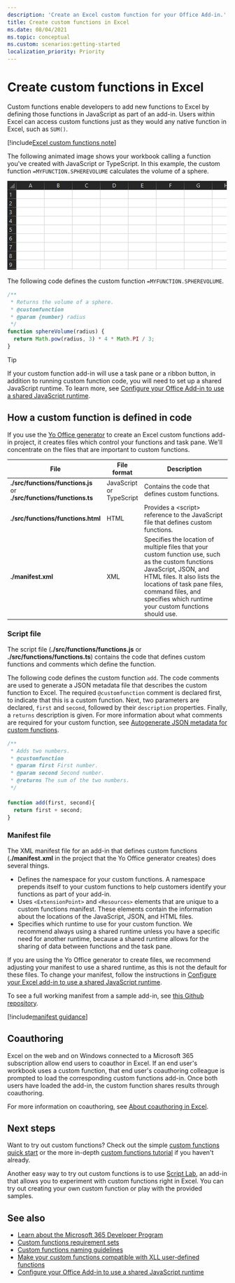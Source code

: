 ```yaml
---
description: 'Create an Excel custom function for your Office Add-in.'
title: Create custom functions in Excel
ms.date: 08/04/2021
ms.topic: conceptual
ms.custom: scenarios:getting-started
localization_priority: Priority
---
```

# Create custom functions in Excel

Custom functions enable developers to add new functions to Excel by defining those functions in JavaScript as part of an add-in. Users within Excel can access custom functions just as they would any native function in Excel, such as `SUM()`.

[!include[Excel custom functions note](../includes/excel-custom-functions-note.md)]

The following animated image shows your workbook calling a function you've created with JavaScript or TypeScript. In this example, the custom function `=MYFUNCTION.SPHEREVOLUME` calculates the volume of a sphere.

![Animated image showing an end user inserting the MYFUNCTION.SPHEREVOLUME custom function into a cell of an Excel worksheet.](../images/SphereVolumeNew.gif)

The following code defines the custom function `=MYFUNCTION.SPHEREVOLUME`.

```js
/**
 * Returns the volume of a sphere.
 * @customfunction
 * @param {number} radius
 */
function sphereVolume(radius) {
  return Math.pow(radius, 3) * 4 * Math.PI / 3;
}
```

> [!TIP]
> If your custom function add-in will use a task pane or a ribbon button, in addition to running custom function code, you will need to set up a shared JavaScript runtime. To learn more, see [Configure your Office Add-in to use a shared JavaScript runtime](../develop/configure-your-add-in-to-use-a-shared-runtime.md).

## How a custom function is defined in code

If you use the [Yo Office generator](https://github.com/OfficeDev/generator-office) to create an Excel custom functions add-in project, it creates files which control your functions and task pane. We'll concentrate on the files that are important to custom functions.

| File | File format | Description |
|------|-------------|-------------|
| **./src/functions/functions.js**<br/>or<br/>**./src/functions/functions.ts** | JavaScript<br/>or<br/>TypeScript | Contains the code that defines custom functions. |
| **./src/functions/functions.html** | HTML | Provides a &lt;script&gt; reference to the JavaScript file that defines custom functions. |
| **./manifest.xml** | XML | Specifies the location of multiple files that your custom function use, such as the custom functions JavaScript, JSON, and HTML files. It also lists the locations of task pane files, command files, and specifies which runtime your custom functions should use. |

### Script file

The script file (**./src/functions/functions.js** or **./src/functions/functions.ts**) contains the code that defines custom functions and comments which define the function.

The following code defines the custom function `add`. The code comments are used to generate a JSON metadata file that describes the custom function to Excel. The required `@customfunction` comment is declared first, to indicate that this is a custom function. Next, two parameters are declared, `first` and `second`, followed by their `description` properties. Finally, a `returns` description is given. For more information about what comments are required for your custom function, see [Autogenerate JSON metadata for custom functions](custom-functions-json-autogeneration.md).

```js
/**
 * Adds two numbers.
 * @customfunction 
 * @param first First number.
 * @param second Second number.
 * @returns The sum of the two numbers.
 */

function add(first, second){
  return first + second;
}
```

### Manifest file

The XML manifest file for an add-in that defines custom functions (**./manifest.xml** in the project that the Yo Office generator creates) does several things.

- Defines the namespace for your custom functions. A namespace prepends itself to your custom functions to help customers identify your functions as part of your add-in.
- Uses `<ExtensionPoint>` and `<Resources>` elements that are unique to a custom functions manifest. These elements contain the information about the locations of the JavaScript, JSON, and HTML files.
- Specifies which runtime to use for your custom function. We recommend always using a shared runtime unless you have a specific need for another runtime, because a shared runtime allows for the sharing of data between functions and the task pane.

If you are using the Yo Office generator to create files, we recommend adjusting your manifest to use a shared runtime, as this is not the default for these files. To change your manifest, follow the instructions in [Configure your Excel add-in to use a shared JavaScript runtime](../develop/configure-your-add-in-to-use-a-shared-runtime.md).

To see a full working manifest from a sample add-in, see [this Github repository](https://github.com/OfficeDev/PnP-OfficeAddins/blob/master/Samples/excel-shared-runtime-global-state/manifest.xml).

[!include[manifest guidance](../includes/manifest-guidance.md)]

## Coauthoring

Excel on the web and on Windows connected to a Microsoft 365 subscription allow end users to coauthor in Excel. If an end user's workbook uses a custom function, that end user's coauthoring colleague is prompted to load the corresponding custom functions add-in. Once both users have loaded the add-in, the custom function shares results through coauthoring.

For more information on coauthoring, see [About coauthoring in Excel](/office/vba/excel/concepts/about-coauthoring-in-excel).

## Next steps

Want to try out custom functions? Check out the simple [custom functions quick start](../quickstarts/excel-custom-functions-quickstart.md) or the more in-depth [custom functions tutorial](../tutorials/excel-tutorial-create-custom-functions.md) if you haven't already.

Another easy way to try out custom functions is to use [Script Lab](https://appsource.microsoft.com/product/office/WA104380862?src=office&corrid=1ada79ac-6392-438d-bb16-fce6994a2a7e&omexanonuid=f7b03101-ec22-4270-a274-bcf16c762039&referralurl=https%3a%2f%2fgithub.com%2fofficedev%2fscript-lab), an add-in that allows you to experiment with custom functions right in Excel. You can try out creating your own custom function or play with the provided samples.

## See also

* [Learn about the Microsoft 365 Developer Program](https://developer.microsoft.com/microsoft-365/dev-program)
* [Custom functions requirement sets](custom-functions-requirement-sets.md)
* [Custom functions naming guidelines](custom-functions-naming.md)
* [Make your custom functions compatible with XLL user-defined functions](make-custom-functions-compatible-with-xll-udf.md)
* [Configure your Office Add-in to use a shared JavaScript runtime](../develop/configure-your-add-in-to-use-a-shared-runtime.md)

